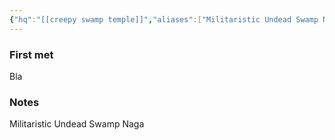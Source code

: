 ```yaml
---
{"hq":"[[creepy swamp temple]]","aliases":["Militaristic Undead Swamp Naga"],"dg-publish":true,"dg-icon":"group","tags":["group"],"permalink":"/groups/musn/","dgPassFrontmatter":true,"noteIcon":"group"}
---
```


### First met
Bla
### Notes
Militaristic Undead Swamp Naga

